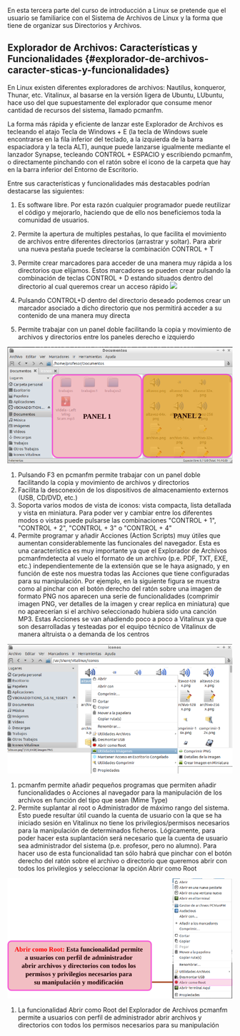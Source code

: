 En esta tercera parte del curso de introducción a Linux se pretende que el usuario se familiarice con el Sistema de Archivos de Linux y la forma que tiene de organizar sus Directorios y Archivos.

## Explorador de Archivos: Características y Funcionalidades {#explorador-de-archivos-caracter-sticas-y-funcionalidades}

En Linux existen diferentes exploradores de archivos: Nautilus, konqueror, Thunar, etc. Vitalinux, al basarse en la versión ligera de Ubuntu, LUbuntu, hace uso del que supuestamente del explorador que consume menor cantidad de recursos del sistema, llamado pcmanfm.

La forma más rápida y eficiente de lanzar este Explorador de Archivos es tecleando el atajo Tecla de Windows + E (la tecla de Windows suele encontrarse en la fila inferior del teclado, a la izquierda de la barra espaciadora y la tecla ALT), aunque puede lanzarse igualmente mediante el lanzador Synapse, tecleando CONTROL + ESPACIO y escribiendo pcmanfm, o directamente pinchando con el ratón sobre el icono de la carpeta que hay en la barra inferior del Entorno de Escritorio.

Entre sus características y funcionalidades más destacables podrían destacarse las siguientes:

1.  Es software libre. Por esta razón cualquier programador puede reutilizar el código y mejorarlo, haciendo que de ello nos beneficiemos toda la comunidad de usuarios.
2.  Permite la apertura de multiples pestañas, lo que facilita el movimiento de archivos entre diferentes directorios (arrastrar y soltar). Para abrir una nueva pestaña puede teclearse la combinación CONTROL + T
3.  Permite crear marcadores para acceder de una manera muy rápida a los directorios que elijamos. Estos marcadores se pueden crear pulsando la combinación de teclas CONTROL + D estando situados dentro del directorio al cual queremos crear un acceso rápido
![](//images/image13.png)

1.  Pulsando CONTROL+D dentro del directorio deseado podemos crear un marcador asociado a dicho directorio que nos permitirá acceder a su contenido de una manera muy directa
2.  Permite trabajar con un panel doble facilitando la copia y movimiento de archivos y directorios entre los paneles derecho e izquierdo

![](/images/image41.png)

1.  Pulsando F3 en pcmanfm permite trabajar con un panel doble facilitando la copia y movimiento de archivos y directorios
2.  Facilita la desconexión de los dispositivos de almacenamiento externos (USB, CD/DVD, etc.)
3.  Soporta varios modos de vista de iconos: vista compacta, lista detallada y vista en miniatura. Para poder ver y cambiar entre los diferentes modos o vistas puede pulsarse las combinaciones &quot;CONTROL + 1&quot;, &quot;CONTROL + 2&quot;, &quot;CONTROL + 3&quot; o &quot;CONTROL + 4&quot;
4.  Permite programar y añadir Acciones (Action Scripts) muy útiles que aumentan considerablemente las funcionales del navegador. Esta es una característica es muy importante ya que el Explorador de Archivos pcmanfmdetecta al vuelo el formato de un archivo (p.e. PDF, TXT, EXE, etc.) independientemente de la extensión que se le haya asignado, y en función de este nos muestra todas las Acciones que tiene configuradas para su manipulación. Por ejemplo, en la siguiente figura se muestra como al pinchar con el botón derecho del ratón sobre una imagen de formato PNG nos aparecen una serie de funcionalidades (comprimir imagen PNG, ver detalles de la imagen y crear replica en miniatura) que no aparecerían si el archivo seleccionado hubiera sido una canción MP3. Estas Acciones se van añadiendo poco a poco a Vitalinux ya que son desarrolladas y testeadas por el equipo técnico de Vitalinux de manera altruista o a demanda de los centros

![](/images/image39.png)

1.  pcmanfm permite añadir pequeños programas que permiten añadir funcionalidades o Acciones al navegador para la manipulación de los archivos en función del tipo que sean (Mime Type)
2.  Permite suplantar al root o Administrador de máximo rango del sistema. Esto puede resultar útil cuando la cuenta de usuario con la que se ha iniciado sesión en Vitalinux no tiene los privilegios/permisos necesarios para la manipulación de determinados ficheros. Lógicamente, para poder hacer esta suplantación será necesario que la cuenta de usuario sea administrador del sistema (p.e. profesor, pero no alumno). Para hacer uso de esta funcionalidad tan sólo habrá que pinchar con el botón derecho del ratón sobre el archivo o directorio que queremos abrir con todos los privilegios y seleccionar la opción Abrir como Root

![](/images/image59.png)

1.  La funcionalidad Abrir como Root del Explorador de Archivos pcmanfm permite a usuarios con perfil de administrador abrir archivos y directorios con todos los permisos necesarios para su manipulación